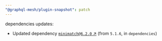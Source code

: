 ```yaml
---
"@graphql-mesh/plugin-snapshot": patch
---
```

dependencies updates:
  - Updated dependency [`minimatch@6.2.0` ↗︎](https://www.npmjs.com/package/minimatch/v/6.2.0) (from `5.1.6`, in `dependencies`)

